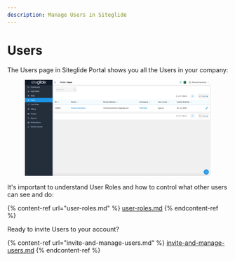 ```yaml
---
description: Manage Users in Siteglide
---
```


# Users

The Users page in Siteglide Portal shows you all the Users in your company:

<figure><img src="../../.gitbook/assets/Siteglide-Users.jpg" alt=""><figcaption></figcaption></figure>

It's important to understand User Roles and how to control what other users can see and do:

{% content-ref url="user-roles.md" %}
[user-roles.md](user-roles.md)
{% endcontent-ref %}

Ready to invite Users to your account?

{% content-ref url="invite-and-manage-users.md" %}
[invite-and-manage-users.md](invite-and-manage-users.md)
{% endcontent-ref %}
